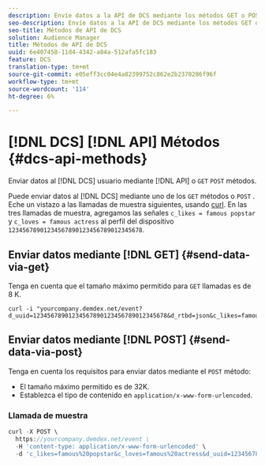```yaml
---
description: Envíe datos a la API de DCS mediante los métodos GET o POST.
seo-description: Envíe datos a la API de DCS mediante los métodos GET o POST.
seo-title: Métodos de API de DCS
solution: Audience Manager
title: Métodos de API de DCS
uuid: 6e407458-11d4-4342-a84a-512afa5fc183
feature: DCS
translation-type: tm+mt
source-git-commit: e05eff3cc04e4a82399752c862e2b2370286f96f
workflow-type: tm+mt
source-wordcount: '114'
ht-degree: 6%

---
```



# [!DNL DCS] [!DNL API] Métodos {#dcs-api-methods}

Enviar datos al [!DNL DCS] usuario mediante [!DNL API] o `GET` `POST` métodos.

Puede enviar datos al [!DNL DCS] mediante uno de los `GET` métodos o `POST` . Eche un vistazo a las llamadas de muestra siguientes, usando [curl](https://curl.haxx.se/). En las tres llamadas de muestra, agregamos las señales `c_likes = famous popstar` y `c_loves = famous actress` al perfil del dispositivo `12345678901234567890123456789012345678`.

## Enviar datos mediante [!DNL GET] {#send-data-via-get}

Tenga en cuenta que el tamaño máximo permitido para `GET` llamadas es de 8 K.

```
curl -i "yourcompany.demdex.net/event?d_uuid=12345678901234567890123456789012345678&d_rtbd=json&c_likes=famous%20popstar&c_loves=famous%20actress"
```

## Enviar datos mediante [!DNL POST] {#send-data-via-post}

Tenga en cuenta los requisitos para enviar datos mediante el `POST` método:

* El tamaño máximo permitido es de 32K.
* Establezca el tipo de contenido en `application/x-www-form-urlencoded`.

### Llamada de muestra

```js
curl -X POST \
  https://yourcompany.demdex.net/event \
  -H 'content-type: application/x-www-form-urlencoded' \
  -d 'c_likes=famous%20popstar&c_loves=famous%20actress&d_uuid=12345678901234567890123456789012345678'
```
